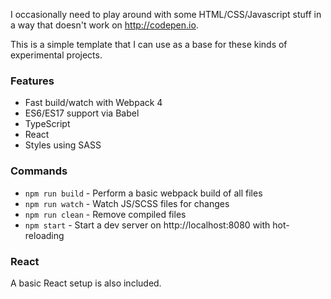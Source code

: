 I occasionally need to play around with some HTML/CSS/Javascript stuff in a way that doesn't work on http://codepen.io.

This is a simple template that I can use as a base for these kinds of experimental projects.

### Features
* Fast build/watch with Webpack 4
* ES6/ES17 support via Babel
* TypeScript
* React
* Styles using SASS

### Commands

* `npm run build` - Perform a basic webpack build of all files
* `npm run watch` - Watch JS/SCSS files for changes
* `npm run clean` - Remove compiled files
* `npm start` - Start a dev server on http://localhost:8080 with hot-reloading

### React
A basic React setup is also included.
